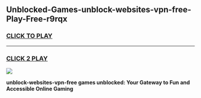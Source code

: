
## Unblocked-Games-unblock-websites-vpn-free-Play-Free-r9rqx
<h3>
<a href="https://premium76.site?title=unblock-websites-vpn-free&ref=21A">CLICK TO PLAY</a></h3>
<hr>

<h3>
<a href="https://premium76.site?title=unblock-websites-vpn-free&ref=21A">CLICK 2 PLAY</a>
  
</h3>

<a href="https://premium76.site?title=unblock-websites-vpn-free&ref=21A"><img src="https://clearcache.store/games.png"></a>


**unblock-websites-vpn-free games unblocked: Your Gateway to Fun and Accessible Online Gaming**
